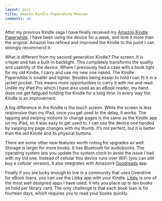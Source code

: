 ```yaml
---
layout: post
title: Amazon Kindle Paperwhite Review
comments: on
---
```

After my previous Kindle saga I have finally received my [Amazon Kindle Paperwhite](https://amzn.to/390WRrs). I have been using the device for a week, and love it more than the original. Amazon has refined and improved the Kindle to the point I can strongly recommend it.

What is different from my second generation Kindle? The screen. It is crisper and has a built-in backlight. This completely transforms the quality and usability of the device. Where I previously had a case with a book light for my old Kindle, I carry and use my new one naked. The Kindle Paperwhite is smaller and lighter. Besides being easier to hold I can fit it in a jacket pocket. This means more opportunities to carry it with me and read. Unlike my iPad Pro which I have also used as an eBook reader, my hand does not get fatigued holding the Kindle for a long time. In every way the Kindle is an improvement.

A big difference in the Kindle is the touch screen. While the screen is less responsive than my iPad, once you get used to the delay, it works. The tapping and swiping motions to change pages is the same as the Kindle app on my iPad, so it was easy to get used to. I can use the device one handed by swiping my page changes with my thumb. It’s not perfect, but it is better than the old Kindle and its physical buttons.

There are some other new features worth noting for upgrades as well. Storage is larger for more books. It has Bluetooth for audiobooks. The operating system lets you update the system clock to avoid the issue I had with my old one. Instead of cellular this device runs over WiFi (you can still buy a cellular version). It also integrates with Amazon’s [Goodreads](https://www.goodreads.com) app.

Finally if you are lucky enough to live in a community that uses Overdrive for eBook loans, you can use the Libby app with your Kindle. [Libby](https://www.overdrive.com/apps/libby/) is one of the most well designed apps I have used. It lets you place up to ten books on hold per library card. The only challenge is that each book loan is for fourteen days, which requires you to read your books quickly.
